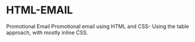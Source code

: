 # HTML-EMAIL
Promotional Email
Promotional email using HTML and CSS- Using the table approach, with mostly inline CSS.
